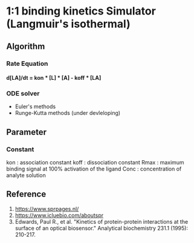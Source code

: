# 1:1 binding kinetics Simulator (Langmuir's isothermal)
## Algorithm
### Rate Equation
#### d[LA]/dt = kon * [L] * [A] - koff * [LA]

### ODE solver
- Euler's methods
- Runge-Kutta methods (under devleloping)

## Parameter
### Constant
kon : association constant
koff : dissociation constant
Rmax : maximum binding signal at 100% activation of the ligand
Conc : concentration of analyte solution


## Reference
1. https://www.sprpages.nl/
2. https://www.icluebio.com/aboutspr
3. Edwards, Paul R., et al. "Kinetics of protein-protein interactions at the surface of an optical biosensor." Analytical biochemistry 231.1 (1995): 210-217.
